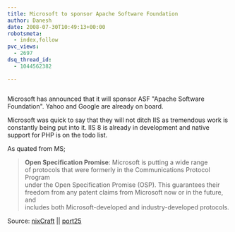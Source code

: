 ```yaml
---
title: Microsoft to sponsor Apache Software Foundation
author: Danesh
date: 2008-07-30T10:49:13+00:00
robotsmeta:
  - index,follow
pvc_views:
  - 2697
dsq_thread_id:
  - 1044562382

---
```

<img style="max-width: 800px;" src="/wp-content/uploads/2008/07/ms-asf.jpg" alt="" />

Microsoft has announced that it will sponsor ASF "Apache Software Foundation". Yahoo and Google are already on board.

Microsoft was quick to say that they will not ditch IIS as tremendous work is constantly being put into it. IIS 8 is already in development and native support for PHP is on the todo list.

As quated from MS;

> **Open Specification Promise**: Microsoft is putting a wide range  
> of protocols that were formerly in the Communications Protocol Program  
> under the Open Specification Promise (OSP). This guarantees their  
> freedom from any patent claims from Microsoft now or in the future, and  
> includes both Microsoft-developed and industry-developed protocols.

Source: [nixCraft][1] || [port25][2]

 [1]: http://www.cyberciti.biz/tips/microsoft-backs-apache-and-open-source.html
 [2]: http://port25.technet.com/archive/2008/07/25/oscon2008.aspx